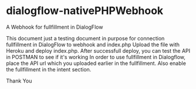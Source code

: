 # dialogflow-nativePHPWebhook
A Webhook for fullfillment in DialogFlow

This document just a testing document in purpose for connection fullfillment in DialogFlow to webhook and index.php
Upload the file with Heroku and deploy index.php. After successfull deploy, you can test the API in POSTMAN to see if it's working
In order to use fullfillment in Dialogflow, place the API url which you uploaded earlier in the fullfillment. Also enable the fullfillment in the intent section.

Thank You
